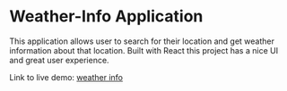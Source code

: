 # Weather-Info Application 

This application allows user to search for their location
and get weather information about that location. Built with 
React this project has a nice UI and great user experience. 

Link to live demo: [weather info](https://weatherinfo-v2.netlify.app/) 


